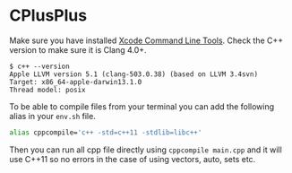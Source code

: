# CPlusPlus

Make sure you have installed [Xcode Command Line Tools](https://sourabhbajaj.com/mac-setup/Xcode/). Check the C++ version to make sure it is Clang 4.0+.

```text
$ c++ --version
Apple LLVM version 5.1 (clang-503.0.38) (based on LLVM 3.4svn)
Target: x86_64-apple-darwin13.1.0
Thread model: posix
```

To be able to compile files from your terminal you can add the following alias in your `env.sh` file.

```bash
alias cppcompile='c++ -std=c++11 -stdlib=libc++'
```

Then you can run all cpp file directly using `cppcompile main.cpp` and it will use C++11 so no errors in the case of using vectors, auto, sets etc.

